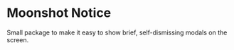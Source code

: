 # Moonshot Notice

Small package to make it easy to show brief, self-dismissing modals on 
the screen.
